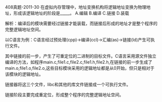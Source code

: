 408真题-2011-30 在虚拟内存管理中，地址变换机构将逻辑地址变换为物理地址，形成该逻辑地址的阶段是_____。
A.编辑    B.编译    C.链接    D.装载

解析：编译后的模块需要经过链接才能装载，而链接后形成的地址才是整个程序的完整逻辑地址空间。

以C语言为例：C语言经过预处理(cpp)->编译(ccl)->汇编(as)->链接(ld)产生可执行文件。

其中链接的前一步，产生了可重定位的二进制的目标文件。C语言采用源文件独立编译的方法，如程序main.c,file1.c,file2.c,file1.h,file2.h,在链接的前一步生成了main.o,file1.o,file2.o,这些目标模块采用的逻辑地址都是从0开始，但只是相对于该模块的逻辑地址。

链接器将这三个文件，libc和其他的库文件链接成一个可执行文件。

链接阶段主要完成重定位，形成整个程序的完整逻辑地址空间。